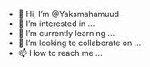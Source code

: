 - 👋 Hi, I’m @Yaksmahamuud
- 👀 I’m interested in ...
- 🌱 I’m currently learning ...
- 💞️ I’m looking to collaborate on ...
- 📫 How to reach me ...

<!---
Yaksmahamuud/Yaksmahamuud is a ✨ special ✨ repository because its `README.md` (this file) appears on your GitHub profile.
You can click the Preview link to take a look at your changes.
--->
